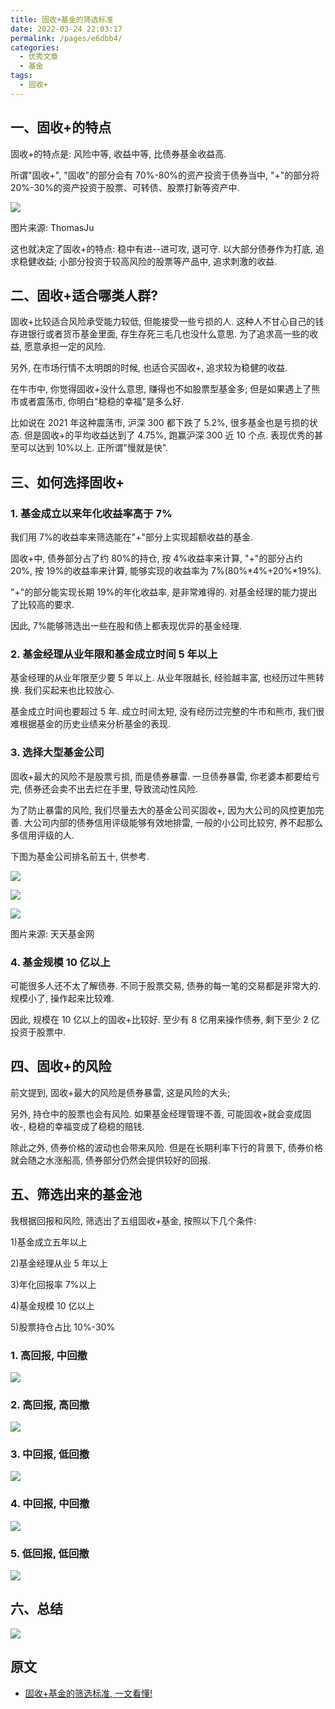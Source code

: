 ```yaml
---
title: 固收+基金的筛选标准
date: 2022-03-24 22:03:17
permalink: /pages/e6dbb4/
categories:
  - 优秀文章
  - 基金
tags:
  - 固收+
---
```


## 一、固收+的特点

固收+的特点是: 风险中等, 收益中等, 比债券基金收益高.

所谓"固收+", "固收"的部分会有 70%-80%的资产投资于债券当中, "+"的部分将 20%-30%的资产投资于股票、可转债、股票打新等资产中.

![](../../.vuepress/public/img/article/355.jpg)

图片来源: ThomasJu

这也就决定了固收+的特点: 稳中有进--进可攻, 退可守. 以大部分债券作为打底, 追求稳健收益; 小部分投资于较高风险的股票等产品中, 追求刺激的收益.

## 二、固收+适合哪类人群?

固收+比较适合风险承受能力较低, 但能接受一些亏损的人. 这种人不甘心自己的钱存进银行或者货币基金里面, 存生存死三毛几也没什么意思. 为了追求高一些的收益, 愿意承担一定的风险.

另外, 在市场行情不太明朗的时候, 也适合买固收+, 追求较为稳健的收益.

在牛市中, 你觉得固收+没什么意思, 赚得也不如股票型基金多; 但是如果遇上了熊市或者震荡市, 你明白"稳稳的幸福"是多么好.

比如说在 2021 年这种震荡市, 沪深 300 都下跌了 5.2%, 很多基金也是亏损的状态. 但是固收+的平均收益达到了 4.75%, 跑赢沪深 300 近 10 个点. 表现优秀的甚至可以达到 10%以上. 正所谓"慢就是快".

## 三、如何选择固收+

### 1. 基金成立以来年化收益率高于 7%

我们用 7%的收益率来筛选能在"+"部分上实现超额收益的基金.

固收+中, 债券部分占了约 80%的持仓, 按 4%收益率来计算, "+"的部分占约 20%, 按 19%的收益率来计算, 能够实现的收益率为 7%(80%\*4%+20%\*19%).

"+"的部分能实现长期 19%的年化收益率, 是非常难得的. 对基金经理的能力提出了比较高的要求.

因此, 7%能够筛选出一些在股和债上都表现优异的基金经理.

### 2. 基金经理从业年限和基金成立时间 5 年以上

基金经理的从业年限至少要 5 年以上. 从业年限越长, 经验越丰富, 也经历过牛熊转换. 我们买起来也比较放心.

基金成立时间也要超过 5 年. 成立时间太短, 没有经历过完整的牛市和熊市, 我们很难根据基金的历史业绩来分析基金的表现.

### 3. 选择大型基金公司

固收+最大的风险不是股票亏损, 而是债券暴雷. 一旦债券暴雷, 你老婆本都要给亏完, 债券还会卖不出去烂在手里, 导致流动性风险.

为了防止暴雷的风险, 我们尽量去大的基金公司买固收+, 因为大公司的风控更加完善. 大公司内部的债券信用评级能够有效地排雷, 一般的小公司比较穷, 养不起那么多信用评级的人.

下图为基金公司排名前五十, 供参考.

![](../../.vuepress/public/img/article/356.jpg)

![](../../.vuepress/public/img/article/357.jpg)

![](../../.vuepress/public/img/article/358.jpg)

图片来源: 天天基金网

### 4. 基金规模 10 亿以上

可能很多人还不太了解债券. 不同于股票交易, 债券的每一笔的交易都是非常大的. 规模小了, 操作起来比较难.

因此, 规模在 10 亿以上的固收+比较好. 至少有 8 亿用来操作债券, 剩下至少 2 亿投资于股票中.

## 四、固收+的风险

前文提到, 固收+最大的风险是债券暴雷, 这是风险的大头;

另外, 持仓中的股票也会有风险. 如果基金经理管理不善, 可能固收+就会变成固收-, 稳稳的幸福变成了稳稳的赔钱.

除此之外, 债券价格的波动也会带来风险. 但是在长期利率下行的背景下, 债券价格就会随之水涨船高, 债券部分仍然会提供较好的回报.

## 五、筛选出来的基金池

我根据回报和风险, 筛选出了五组固收+基金, 按照以下几个条件:

1)基金成立五年以上

2)基金经理从业 5 年以上

3)年化回报率 7%以上

4)基金规模 10 亿以上

5)股票持仓占比 10%-30%

### 1. 高回报, 中回撤

![](../../.vuepress/public/img/article/359.jpg)

### 2. 高回报, 高回撤

![](../../.vuepress/public/img/article/360.jpg)

### 3. 中回报, 低回撤

![](../../.vuepress/public/img/article/361.jpg)

### 4. 中回报, 中回撤

![](../../.vuepress/public/img/article/362.jpg)

### 5. 低回报, 低回撤

![](../../.vuepress/public/img/article/363.jpg)

## 六、总结

![](../../.vuepress/public/img/article/364.jpg)

## 原文

- [固收+基金的筛选标准, 一文看懂!](https://xueqiu.com/8399405506/214883035?share_type=weixin&data_type=link&data_model=sd&fix_uid=2874661635&sharetime=2)
